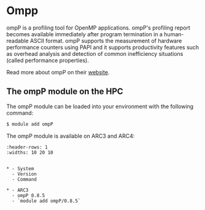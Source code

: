 # Ompp

ompP is a profiling tool for OpenMP applications. ompP's profiling report becomes available immediately after program termination in a human-readable ASCII format. ompP supports the measurement of hardware performance counters using PAPI and it supports productivity features such as overhead analysis and detection of common inefficiency situations (called performance properties).



Read more about ompP on their [website](https://swmath.org/software/26769).





## The ompP module on the HPC

The ompP module can be loaded into your environment with the following command:

```bash
$ module add ompP
```

The ompP module is available on ARC3 and ARC4:

```{list-table}
:header-rows: 1
:widths: 10 20 10


* - System
  - Version
  - Command

* - ARC3
  - ompP 0.8.5
  - `module add ompP/0.8.5`

```